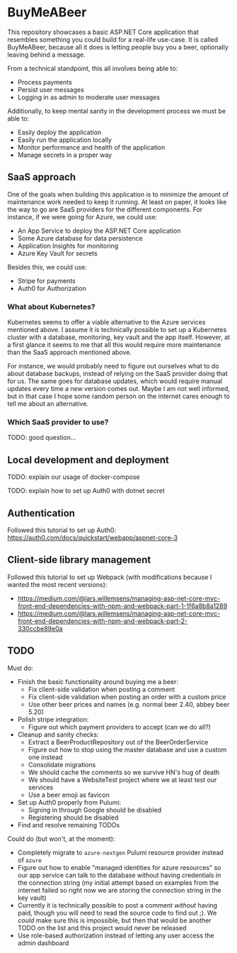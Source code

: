 # BuyMeABeer

This repository showcases a basic ASP.NET Core application that resembles something you could build
for a real-life use-case. It is called BuyMeABeer, because all it does is letting people buy you a
beer, optionally leaving behind a message.

From a technical standpoint, this all involves being able to:

* Process payments
* Persist user messages
* Logging in as admin to moderate user messages

Additionally, to keep mental sanity in the development process we must be able to:

* Easily deploy the application
* Easily run the application locally
* Monitor performance and health of the application
* Manage secrets in a proper way

## SaaS approach

One of the goals when building this application is to minimize the amount of maintenance work needed
to keep it running. At least on paper, it looks like the way to go are SaaS providers for the different
components. For instance, if we were going for Azure, we could use:

* An App Service to deploy the ASP.NET Core application
* Some Azure database for data persistence
* Application Insights for monitoring
* Azure Key Vault for secrets

Besides this, we could use:

* Stripe for payments
* Auth0 for Authorization

### What about Kubernetes?

Kubernetes seems to offer a viable alternative to the Azure services mentioned above. I assume it is
technically possible to set up a Kubernetes cluster with a database, monitoring, key vault and the app
itself. However, at a first glance it seems to me that all this would require more maintenance than
the SaaS approach mentioned above.

For instance, we would probably need to figure out ourselves what to do about database backups, instead
of relying on the SaaS provider doing that for us. The same goes for database updates, which would require
manual updates every time a new version comes out. Maybe I am not well informed, but in that case I hope
some random person on the internet cares enough to tell me about an alternative.

### Which SaaS provider to use?

TODO: good question...

## Local development and deployment

TODO: explain our usage of docker-compose

TODO: explain how to set up Auth0 with dotnet secret

## Authentication

Followed this tutorial to set up Auth0: https://auth0.com/docs/quickstart/webapp/aspnet-core-3

## Client-side library management

Followed this tutorial to set up Webpack (with modifications because I wanted the most recent versions):
* https://medium.com/@lars.willemsens/managing-asp-net-core-mvc-front-end-dependencies-with-npm-and-webpack-part-1-1f6a8b8a1289
* https://medium.com/@lars.willemsens/managing-asp-net-core-mvc-front-end-dependencies-with-npm-and-webpack-part-2-330ccbe89e0a

## TODO

Must do:

* Finish the basic functionality around buying me a beer:
    * Fix client-side validation when posting a comment
    * Fix client-side validation when posting an order with a custom price
    * Use other beer prices and names (e.g. normal beer 2.40, abbey beer 5.20)
* Polish stripe integration:
    * Figure out which payment providers to accept (can we do all?)
* Cleanup and sanity checks:
    * Extract a BeerProductRepository out of the BeerOrderService
    * Figure out how to stop using the master database and use a custom one instead
    * Consolidate migrations
    * We should cache the comments so we survive HN's hug of death
    * We should have a WebsiteTest project where we at least test our services
    * Use a beer emoji as favicon
* Set up Auth0 properly from Pulumi:
    * Signing in through Google should be disabled
    * Registering should be disabled
* Find and resolve remaining TODOs

Could do (but won't, at the moment):

* Completely migrate to `azure-nextgen` Pulumi resource provider instead of `azure`
* Figure out how to enable "managed identities for azure resources" so our app service can talk to the database without having credentials in the connection string (my initial attempt based on examples from the internet failed so right now we are storing the connection string in the key vault)
* Currently it is technically possible to post a comment _without_ having paid, though you will need to read the source code to find out ;). We _could_ make sure this is impossible, but then that would be another TODO on the list and this project would never be released
* Use role-based authorization instead of letting any user access the admin dashboard

